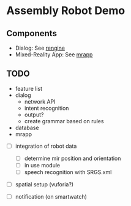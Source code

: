 # Assembly Robot Demo





## Components

- Dialog: See [rengine](rengine/readme.md)
- Mixed-Reality App: See [mrapp](mrapp/readme.md)




## TODO
- feature list
- dialog 
  - network API
  - intent recognition
  - output?
  - create grammar based on rules 
- database
- mrapp
- [ ] integration of robot data
	- [ ] determine mir position and orientation
	- [ ] in use module
  	- [ ] speech recognition with SRGS.xml
- [ ] spatial setup (vuforia?)
- [ ] notification (on smartwatch)


